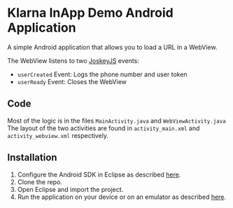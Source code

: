 Klarna InApp Demo Android Application
======================================

A simple Android application that allows you to load a URL in a WebView.

The WebView listens to two [JoskeyJS](https://github.com/tcoulter/jockeyjs) events:

* `userCreated` Event: Logs the phone number and user token
* `userReady` Event: Closes the WebView

## Code

Most of the logic is in the files `MainActivity.java` and `WebViewActivity.java`
The layout of the two activities are found in `activity_main.xml` and `activity_webview.xml` respectively.

## Installation

1. Configure the Android SDK in Eclipse as described [here](http://developer.android.com/sdk/index.html).
2. Clone the repo.
3. Open Eclipse and import the project.
4. Run the application on your device or on an emulator as described [here](http://developer.android.com/training/basics/firstapp/running-app.html).

